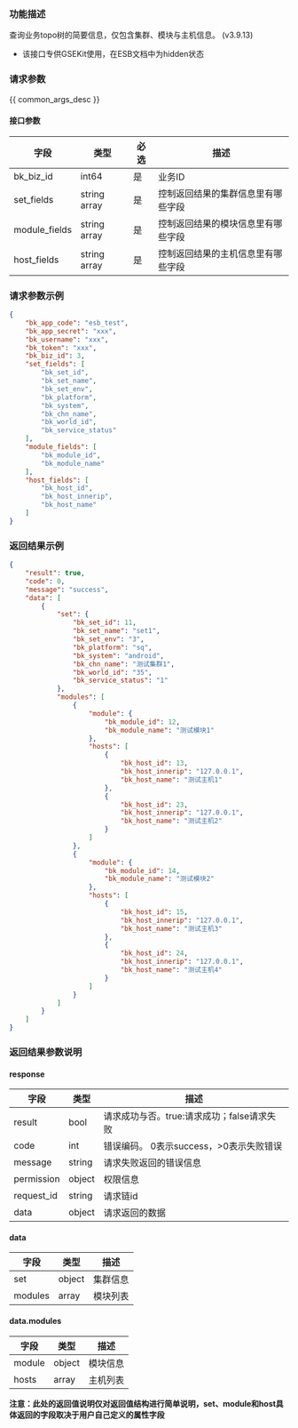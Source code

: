 ### 功能描述

查询业务topo树的简要信息，仅包含集群、模块与主机信息。 (v3.9.13)

- 该接口专供GSEKit使用，在ESB文档中为hidden状态

### 请求参数

{{ common_args_desc }}

#### 接口参数

| 字段            | 类型           | 必选 | 描述                |
|---------------|--------------|----|-------------------|
| bk_biz_id     | int64        | 是  | 业务ID              |
| set_fields    | string array | 是  | 控制返回结果的集群信息里有哪些字段 |
| module_fields | string array | 是  | 控制返回结果的模块信息里有哪些字段 |
| host_fields   | string array | 是  | 控制返回结果的主机信息里有哪些字段 |

### 请求参数示例

```json
{
    "bk_app_code": "esb_test",
    "bk_app_secret": "xxx",
    "bk_username": "xxx",
    "bk_token": "xxx",
    "bk_biz_id": 3,
    "set_fields": [
        "bk_set_id",
        "bk_set_name",
        "bk_set_env",
        "bk_platform",
        "bk_system",
        "bk_chn_name",
        "bk_world_id",
        "bk_service_status"
    ],
    "module_fields": [
        "bk_module_id",
        "bk_module_name"
    ],
    "host_fields": [
        "bk_host_id",
        "bk_host_innerip",
        "bk_host_name"
    ]
}
```

### 返回结果示例

```json
{
    "result": true,
    "code": 0,
    "message": "success",
    "data": [
        {
            "set": {
                "bk_set_id": 11,
                "bk_set_name": "set1",
                "bk_set_env": "3",
                "bk_platform": "sq",
                "bk_system": "android",
                "bk_chn_name": "测试集群1",
                "bk_world_id": "35",
                "bk_service_status": "1"
            },
            "modules": [
                {
                    "module": {
                        "bk_module_id": 12,
                        "bk_module_name": "测试模块1"
                    },
                    "hosts": [
                        {
                            "bk_host_id": 13,
                            "bk_host_innerip": "127.0.0.1",
                            "bk_host_name": "测试主机1"
                        },
                        {
                            "bk_host_id": 23,
                            "bk_host_innerip": "127.0.0.1",
                            "bk_host_name": "测试主机2"
                        }
                    ]
                },
                {
                    "module": {
                        "bk_module_id": 14,
                        "bk_module_name": "测试模块2"
                    },
                    "hosts": [
                        {
                            "bk_host_id": 15,
                            "bk_host_innerip": "127.0.0.1",
                            "bk_host_name": "测试主机3"
                        },
                        {
                            "bk_host_id": 24,
                            "bk_host_innerip": "127.0.0.1",
                            "bk_host_name": "测试主机4"
                        }
                    ]
                }
            ]
        }
    ]
}
```

### 返回结果参数说明

#### response

| 字段         | 类型     | 描述                         |
|------------|--------|----------------------------|
| result     | bool   | 请求成功与否。true:请求成功；false请求失败 |
| code       | int    | 错误编码。 0表示success，>0表示失败错误  |
| message    | string | 请求失败返回的错误信息                |
| permission | object | 权限信息                       |
| request_id | string | 请求链id                      |
| data       | object | 请求返回的数据                    |

#### data

| 字段      | 类型     | 描述   |
|---------|--------|------|
| set     | object | 集群信息 |
| modules | array  | 模块列表 |

#### data.modules

| 字段     | 类型     | 描述   |
|--------|--------|------|
| module | object | 模块信息 |
| hosts  | array  | 主机列表 |

**注意：此处的返回值说明仅对返回值结构进行简单说明，set、module和host具体返回的字段取决于用户自己定义的属性字段**